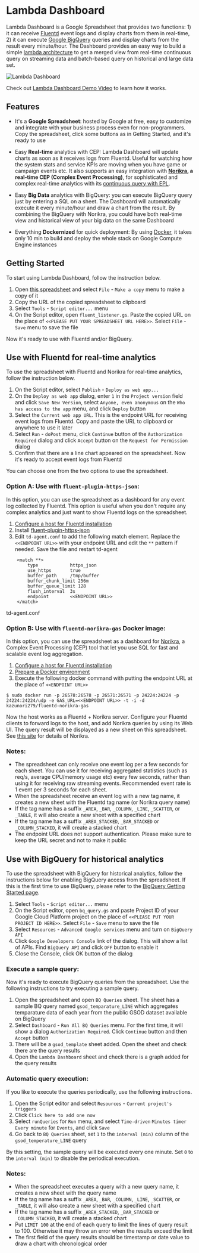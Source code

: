 Lambda Dashboard
====================

Lambda Dashboard is a Google Spreadsheet that provides two functions: 1) it can receive [Fluentd](http://www.fluentd.org/) event logs and display charts from them in real-time, 2) it can execute [Google BigQuery](https://developers.google.com/bigquery/?hl=ja) queries and display charts from the result every minute/hour. The Dashboard provides an easy way to build a simple [lambda architecture](http://lambda-architecture.net/) to get a merged view from real-time continuous query on streaming data and batch-based query on historical and large data set.

![Lambda Dashboard](http://i.giflike.com/sLgJtW9.gif)

Check out [Lambda Dashboard Demo Video](https://www.youtube.com/watch?v=EZkw5TDcCGw) to learn how it works.

## Features

- It's a **Google Spreadsheet**: hosted by Google at free, easy to customize and integrate with your business process even for non-programmers. Copy the spreadsheet, click some buttons as in Getting Started, and it's ready to use

- Easy **Real-time** analytics with CEP: Lambda Dashboard will update charts as soon as it receives logs from Fluentd. Useful for watching how the system stats and service KPIs are moving when you have game or campaign events etc. It also supports an easy integration with **[Norikra](https://github.com/norikra/norikra), a real-time CEP (Complex Event Processing)**, for sophisticated and complex real-time analytics with its [continuous query with EPL](http://esper.codehaus.org/tutorials/solution_patterns/solution_patterns.html).

- Easy **Big Data** analytics with BigQuery: you can execute BigQuery query just by entering a SQL on a sheet. The Dashboard will automatically execute it every minute/hour and draw a chart from the result. By combining the BigQuery with Norikra, you could have both real-time view and historical view of your big data on the same Dashboard

- Everything **Dockernized** for quick deployment: By using [Docker](http://docker.io/), it takes only 10 min to build and deploy the whole stack on Google Compute Engine instances

## Getting Started

To start using Lambda Dashboard, follow the instruction below.

1. Open [this spreadsheet](https://docs.google.com/spreadsheets/d/12LPtwVXNY85xGC86P1GcOWolAqAwkLAsuQoo9IIUqCo/edit) and select `File` - `Make a copy` menu to make a copy of it
1. Copy the URL of the copied spreadsheet to clipboard
1. Select `Tools` - `Script editor...` menu
1. On the Script editor, open `fluent_listener.gs`. Paste the copied URL on the place of `<<PLEASE PUT YOUR SPREADSHEET URL HERE>>`. Select `File` - `Save` menu to save the file

Now it's ready to use with Fluentd and/or BigQuery.

## Use with Fluentd for real-time analytics

To use the spreadsheet with Fluentd and Norikra for real-time analytics, follow the instruction below.

1. On the Script editor, select `Publish` - `Deploy as web app...`
1. On the `Deploy as web app` dialog, enter `1` in the `Project version` field and click `Save New Version`, select `Anyone, even anonymous` on the `Who has access to the app` menu, and click `Deploy` button
1. Select the `Current web app URL`. This is the endpoint URL for receiving event logs from Fluentd. Copy and paste the URL to clipboard or anywhere to use it later
1. Select `Run` - `doPost` menu, click `Continue` button of the `Authorization Required` dialog and click `Accept` button on the `Request for Permission` dialog
1. Confirm that there are a line chart appeared on the spreadsheet. Now it's ready to accept event logs from Fluentd

You can choose one from the two options to use the spreadsheet.

### Option A: Use with `fluent-plugin-https-json`:

In this option, you can use the spreadsheet as a dashboard for any event log collected by Fluentd. This option is useful when you don't require any complex analytics and just want to show Fluentd logs on the spreadsheet.

1. [Configure a host for Fluentd installation](https://www.google.com/url?q=http://docs.fluentd.org/articles/before-install&usd=2&usg=ALhdy2-Eq3wSUPNxaZr13oC2Mt5UssbUhw)
2. Install [fluent-plugin-https-json](https://github.com/jdoconnor/fluentd_https_out)
4. Edit `td-agent.conf` to add the following match element. Replace the `<<ENDPOINT URL>>` with your endpoint URL and edit the `**` pattern if needed. Save the file and restart td-agent

```
    <match **>
        type            https_json
        use_https       true
        buffer_path     /tmp/buffer
        buffer_chunk_limit 256m
        buffer_queue_limit 128
        flush_interval  3s
        endpoint        <<ENDPOINT URL>>
    </match>
```
td-agent.conf

### Option B: Use with `fluentd-norikra-gas` Docker image:

In this option, you can use the spreadsheet as a dashboard for [Norikra](http://norikra.github.io/), a Complex Event Processing (CEP) tool that let you use SQL for fast and scalable event log aggregation.

1. [Configure a host for Fluentd installation](https://www.google.com/url?q=http://docs.fluentd.org/articles/before-install&usd=2&usg=ALhdy2-Eq3wSUPNxaZr13oC2Mt5UssbUhw)
2. [Prepare a Docker environment](https://www.google.com/url?q=https://www.docker.io/&usd=2&usg=ALhdy2-uNZKLM-jQQXncnc5eKHG-11c4og)
3. Execute the following docker command with putting the endpoint URL at the place of `<<ENDPOINT URL>>`

```
$ sudo docker run -p 26578:26578 -p 26571:26571 -p 24224:24224 -p 24224:24224/udp -e GAS_URL=<<ENDPOINT URL>> -t -i -d kazunori279/fluentd-norikra-gas
```

Now the host works as a Fluentd + Norikra server. Configure your Fluentd clients to forward logs to the host, and add Norikra queries by using its Web UI. The query result will be displayed as a new sheet on this spreadsheet. See [this site](http://norikra.github.io/) for details of Norikra.

### Notes:

- The spreadsheet can only receive one event log per a few seconds for each sheet. You can use it for receiving aggregated statistics (such as req/s, average CPU/memory usage etc) every few seconds, rather than using it for receiving raw streaming events. Recommended event rate is 1 event per 3 seconds for each sheet.
- When the spreadsheet receive an event log with a new tag name, it creates a new sheet with the Fluentd tag name (or Norikra query name)
- If the tag name has a suffix `_AREA`, `_BAR`, `_COLUMN`, `_LINE`, `_SCATTER`, or `_TABLE`, it will also create a new sheet with a specified chart
- If the tag name has a suffix `_AREA_STACKED`, `_BAR_STACKED` or `_COLUMN_STACKED`, it will create a stacked chart
- The endpoint URL does not support authentication. Please make sure to keep the URL secret and not to make it public

## Use with BigQuery for historical analytics

To use the spreadsheet with BigQuery for historical analytics, follow the instructions below for enabling BigQuery access from the spreadsheet. If this is the first time to use BigQuery, please refer to the [BigQuery Getting Started page](https://developers.google.com/bigquery/sign-up).

1. Select `Tools` - `Script editor...` menu
1. On the Script editor, open `bq_query.gs` and paste Project ID of your Google Cloud Platform project on the place of `<<PLEASE PUT YOUR PROJECT ID HERE>>`. Select `File` - `Save` menu to save the file
1. Select `Resources` - `Advanced Google services` menu and turn on `BigQuery API`
1. Click `Google Developers Console` link of the dialog. This will show a list of APIs. Find `BigQuery API` and click `OFF` button to enable it
1. Close the Console, click OK button of the dialog

### Execute a sample query:

Now it's ready to execute BigQuery queries from the spreadsheet. Use the following instructions to try executing a sample query.

1. Open the spreadsheet and open `BQ Queries` sheet. The sheet has a sample BQ query named `gsod_temparature_LINE` which aggregates temparature data of each year from the public GSOD dataset available on BigQuery
1. Select `Dashboard` - `Run All BQ Queries` menu. For the first time, it will show a dialog `Authorization Required`. Click `Continue` button and then `Accept` button
1. There will be a `gsod_template` sheet added. Open the sheet and check there are the query results
1. Open the `Lambda Dashboard` sheet and check there is a graph added for the query results

### Automatic query execution:

If you like to execute the queries periodically, use the following instructions.

1. Open the Script editor and select `Resources` - `Current project's triggers`
1. Click `Click here to add one now`
1. Select `runQueries` for `Run` menu, and select `Time-driven` `Minutes timer` `Every minute` for `Events`, and click `Save`
1. Go back to `BQ Queries` sheet, set `1` to the `interval (min)` column of the `gsod_temperature_LINE` query

By this setting, the sample query will be executed every one minute. Set `0` to the `interval (min)` to disable the periodical execution.


### Notes:

- When the spreadsheet executes a query with a new query name, it creates a new sheet with the query name
- If the tag name has a suffix `_AREA`, `_BAR`, `_COLUMN`, `_LINE`, `_SCATTER`, or `_TABLE`, it will also create a new sheet with a specified chart
- If the tag name has a suffix `_AREA_STACKED`, `_BAR_STACKED` or `_COLUMN_STACKED`, it will create a stacked chart
- Put `LIMIT 100` at the end of each query to limit the lines of query result to 100. Otherwise it may throw an error when the results exceed the limit
- The first field of the query results should be timestamp or date value to draw a chart with chronological order




